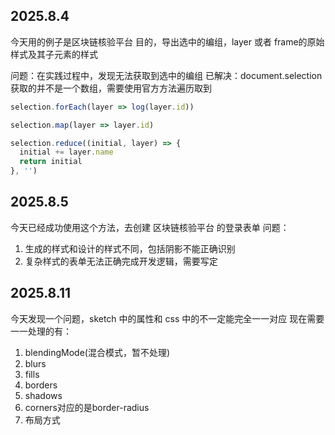 


## 2025.8.4
今天用的例子是区块链核验平台
目的，导出选中的编组，layer 或者 frame的原始样式及其子元素的样式

问题：在实践过程中，发现无法获取到选中的编组
已解决：document.selection获取的并不是一个数组，需要使用官方方法遍历取到
```js
selection.forEach(layer => log(layer.id))

selection.map(layer => layer.id)

selection.reduce((initial, layer) => {
  initial += layer.name
  return initial
}, '')
```


## 2025.8.5
今天已经成功使用这个方法，去创建 区块链核验平台 的登录表单
问题：
  1. 生成的样式和设计的样式不同，包括阴影不能正确识别
  2. 复杂样式的表单无法正确完成开发逻辑，需要写定

## 2025.8.11
今天发现一个问题，sketch 中的属性和 css 中的不一定能完全一一对应
现在需要一一处理的有：
1. blendingMode(混合模式，暂不处理)
2. blurs
3. fills
4. borders
5. shadows
6. corners对应的是border-radius
7. 布局方式

